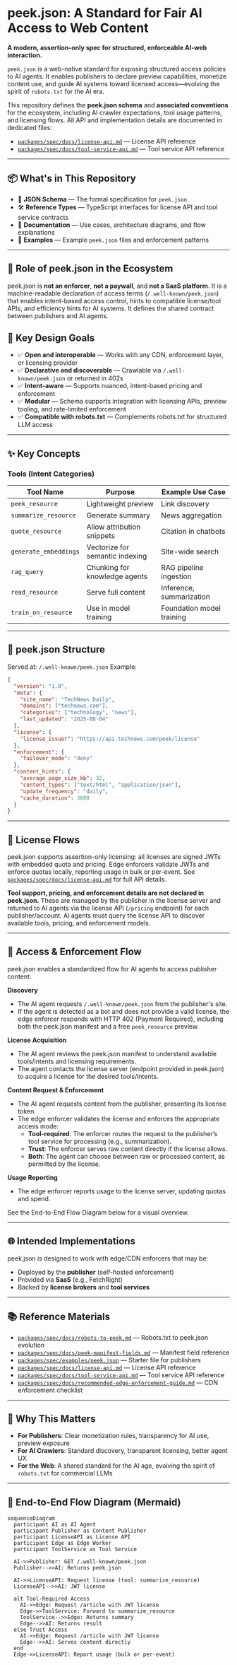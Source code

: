 # peek.json: A Standard for Fair AI Access to Web Content

**A modern, assertion-only spec for structured, enforceable AI-web interaction.**

`peek.json` is a web-native standard for exposing structured access policies to AI agents. It enables publishers to declare preview capabilities, monetize content use, and guide AI systems toward licensed access—evolving the spirit of `robots.txt` for the AI era.

This repository defines the **peek.json schema** and **associated conventions** for the ecosystem, including AI crawler expectations, tool usage patterns, and licensing flows. All API and implementation details are documented in dedicated files:

- [`packages/spec/docs/license-api.md`](./packages/spec/docs/license-api.md) — License API reference
- [`packages/spec/docs/tool-service-api.md`](./packages/spec/docs/tool-service-api.md) — Tool service API reference

---

## 📦 What's in This Repository

- 📐 **JSON Schema** — The formal specification for `peek.json`
- 🛠 **Reference Types** — TypeScript interfaces for license API and tool service contracts
- 📘 **Documentation** — Use cases, architecture diagrams, and flow explanations
- 🧪 **Examples** — Example `peek.json` files and enforcement patterns

---

## 🧭 Role of peek.json in the Ecosystem

peek.json is **not an enforcer**, **not a paywall**, and **not a SaaS platform**. It is a machine-readable declaration of access terms (`/.well-known/peek.json`) that enables intent-based access control, hints to compatible license/tool APIs, and efficiency hints for AI systems. It defines the shared contract between publishers and AI agents.

## 🧱 Key Design Goals

- ✅ **Open and interoperable** — Works with any CDN, enforcement layer, or licensing provider
- ✅ **Declarative and discoverable** — Crawlable via `/.well-known/peek.json` or returned in 402s
- ✅ **Intent-aware** — Supports nuanced, intent-based pricing and enforcement
- ✅ **Modular** — Schema supports integration with licensing APIs, preview tooling, and rate-limited enforcement
- ✅ **Compatible with robots.txt** — Complements robots.txt for structured LLM access

---

## ✨ Key Concepts

### Tools (Intent Categories)

| Tool Name             | Purpose                         | Example Use Case          |
| --------------------- | ------------------------------- | ------------------------- |
| `peek_resource`       | Lightweight preview             | Link discovery            |
| `summarize_resource`  | Generate summary                | News aggregation          |
| `quote_resource`      | Allow attribution snippets      | Citation in chatbots      |
| `generate_embeddings` | Vectorize for semantic indexing | Site-wide search          |
| `rag_query`           | Chunking for knowledge agents   | RAG pipeline ingestion    |
| `read_resource`       | Serve full content              | Inference, summarization  |
| `train_on_resource`   | Use in model training           | Foundation model training |

---

## 🧾 peek.json Structure

Served at: `/.well-known/peek.json`
Example:

```json
{
  "version": "1.0",
  "meta": {
    "site_name": "TechNews Daily",
    "domains": ["technews.com"],
    "categories": ["technology", "news"],
    "last_updated": "2025-08-04"
  },
  "license": {
    "license_issuer": "https://api.technews.com/peek/license"
  },
  "enforcement": {
    "failover_mode": "deny"
  },
  "content_hints": {
    "average_page_size_kb": 32,
    "content_types": ["text/html", "application/json"],
    "update_frequency": "daily",
    "cache_duration": 3600
  }
}
```

---

## 🔐 License Flows

peek.json supports assertion-only licensing: all licenses are signed JWTs with embedded quota and pricing. Edge enforcers validate JWTs and enforce quotas locally, reporting usage in bulk or per-event. See [`packages/spec/docs/license-api.md`](./packages/spec/docs/license-api.md) for full API details.

**Tool support, pricing, and enforcement details are not declared in peek.json.**
These are managed by the publisher in the license server and returned to AI agents via the license API (`/pricing` endpoint) for each publisher/account. AI agents must query the license API to discover available tools, pricing, and enforcement models.

---

## 🚦 Access & Enforcement Flow

peek.json enables a standardized flow for AI agents to access publisher content:

**Discovery**

- The AI agent requests `/.well-known/peek.json` from the publisher's site.
- If the agent is detected as a bot and does not provide a valid license, the edge enforcer responds with HTTP 402 (Payment Required), including both the peek.json manifest and a free `peek_resource` preview.

**License Acquisition**

- The AI agent reviews the peek.json manifest to understand available tools/intents and licensing requirements.
- The agent contacts the license server (endpoint provided in peek.json) to acquire a license for the desired tools/intents.

**Content Request & Enforcement**

- The AI agent requests content from the publisher, presenting its license token.
- The edge enforcer validates the license and enforces the appropriate access mode:
  - **Tool-required**: The enforcer routes the request to the publisher’s tool service for processing (e.g., summarization).
  - **Trust**: The enforcer serves raw content directly if the license allows.
  - **Both**: The agent can choose between raw or processed content, as permitted by the license.

**Usage Reporting**

- The edge enforcer reports usage to the license server, updating quotas and spend.

See the End-to-End Flow Diagram below for a visual overview.

---

## 🌐 Intended Implementations

peek.json is designed to work with edge/CDN enforcers that may be:

- Deployed by the **publisher** (self-hosted enforcement)
- Provided via **SaaS** (e.g., FetchRight)
- Backed by **license brokers** and **tool services**

---

## 📚 Reference Materials

- [`packages/spec/docs/robots-to-peek.md`](./packages/spec/docs/robots-to-peek.md) — Robots.txt to peek.json evolution
- [`packages/spec/docs/peek-manifest-fields.md`](./packages/spec/docs/peek-manifest-fields.md) — Manifest field reference
- [`packages/spec/examples/peek.json`](./packages/spec/examples/peek.json) — Starter file for publishers
- [`packages/spec/docs/license-api.md`](./packages/spec/docs/license-api.md) — License API reference
- [`packages/spec/docs/tool-service-api.md`](./packages/spec/docs/tool-service-api.md) — Tool service API reference
- [`packages/spec/docs/recommended-edge-enforcement-guide.md`](./packages/spec/docs/recommended-edge-enforcement-guide.md) — CDN enforcement checklist

---

## 🧠 Why This Matters

- **For Publishers**: Clear monetization rules, transparency for AI use, preview exposure
- **For AI Crawlers**: Standard discovery, transparent licensing, better agent UX
- **For the Web**: A shared standard for the AI age, evolving the spirit of `robots.txt` for commercial LLMs

---

## 🔄 End-to-End Flow Diagram (Mermaid)

```mermaid
sequenceDiagram
  participant AI as AI Agent
  participant Publisher as Content Publisher
  participant LicenseAPI as License API
  participant Edge as Edge Worker
  participant ToolService as Tool Service

  AI->>Publisher: GET /.well-known/peek.json
  Publisher-->>AI: Returns peek.json

  AI->>LicenseAPI: Request license (tool: summarize_resource)
  LicenseAPI-->>AI: JWT license

  alt Tool-Required Access
    AI->>Edge: Request /article with JWT license
    Edge->>ToolService: Forward to summarize_resource
    ToolService-->>Edge: Returns summary
    Edge-->>AI: Returns result
  else Trust Access
    AI->>Edge: Request /article with JWT license
    Edge-->>AI: Serves content directly
  end
  Edge->>LicenseAPI: Report usage (bulk or per-event)
```
